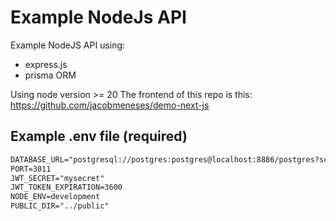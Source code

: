 # Example NodeJs API
Example NodeJS API using:
- express.js
- prisma ORM

Using node version >= 20
The frontend of this repo is this:
https://github.com/jacobmeneses/demo-next-js


## Example .env file (required)
```txt
DATABASE_URL="postgresql://postgres:postgres@localhost:8886/postgres?schema=public"
PORT=3011
JWT_SECRET="mysecret"
JWT_TOKEN_EXPIRATION=3600
NODE_ENV=development
PUBLIC_DIR="../public"
```


